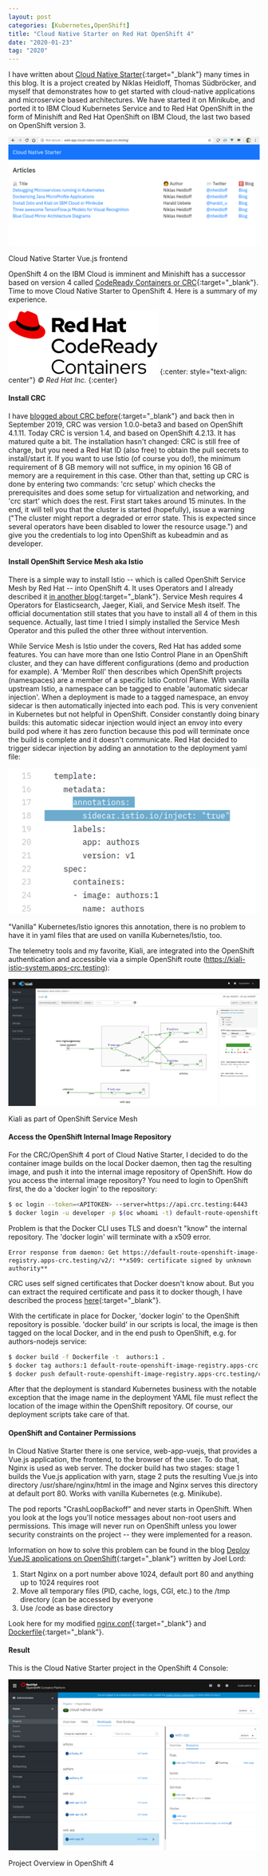 ```yaml
---
layout: post
categories: [Kubernetes,OpenShift]
title: "Cloud Native Starter on Red Hat OpenShift 4"
date: "2020-01-23"
tag: "2020"
---
```


I have written about [Cloud Native Starter](https://github.com/IBM/cloud-native-starter){:target="_blank"} many times in this blog. It is a project created by Niklas Heidloff, Thomas Südbröcker, and myself that demonstrates how to get started with cloud-native applications and microservice based architectures. We have started it on Minikube, and ported it to IBM Cloud Kubernetes Service and to Red Hat OpenShift in the form of Minishift and Red Hat OpenShift on IBM Cloud, the last two based on OpenShift version 3.

![](/images/2020/01/image-1.png?w=1024)

Cloud Native Starter Vue.js frontend

OpenShift 4 on the IBM Cloud is imminent and Minishift has a successor based on version 4 called [CodeReady Containers or CRC](https://haralduebele.github.io/2019/09/13/red-hat-openshift-4-on-your-laptop/){:target="_blank"}. Time to move Cloud Native Starter to OpenShift 4. Here is a summary of my experience.

![](/images/2020/01/logo-red_hat-codeready_containers-a-standard-rgb-profile-square-300x127-1.png?w=300)
{:center: style="text-align: center"}
_© Red Hat Inc._
{:center}

#### Install CRC

I have [blogged about CRC before](https://haralduebele.github.io/2019/09/13/red-hat-openshift-4-on-your-laptop/){:target="_blank"} and back then in September 2019, CRC was version 1.0.0-beta3 and based on OpenShift 4.1.11. Today CRC is version 1.4, and based on OpenShift 4.2.13. It has matured quite a bit. The installation hasn't changed: CRC is still free of charge, but you need a Red Hat ID (also free) to obtain the pull secrets to install/start it. If you want to use Istio (of course you do!), the minimum requirement of 8 GB memory will not suffice, in my opinion 16 GB of memory are a requirement in this case. Other than that, setting up CRC is done by entering two commands: 'crc setup' which checks the prerequisites and does some setup for virtualization and networking, and 'crc start' which does the rest. First start takes around 15 minutes. In the end, it will tell you that the cluster is started (hopefully), issue a warning ("The cluster might report a degraded or error state. This is expected since several operators have been disabled to lower the resource usage.") and give you the credentials to log into OpenShift as kubeadmin and as developer.

#### Install OpenShift Service Mesh aka Istio

There is a simple way to install Istio -- which is called OpenShift Service Mesh by Red Hat -- into OpenShift 4. It uses Operators and I already described it [in another blog](https://haralduebele.github.io/2019/09/17/openshift-service-mesh-aka-istio-on-codeready-containers/){:target="_blank"}. Service Mesh requires 4 Operators for Elasticsearch, Jaeger, Kiali, and Service Mesh itself. The official documentation still states that you have to install all 4 of them in this sequence. Actually, last time I tried I simply installed the Service Mesh Operator and this pulled the other three without intervention.

While Service Mesh is Istio under the covers, Red Hat has added some features. You can have more than one Istio Control Plane in an OpenShift cluster, and they can have different configurations (demo and production for example). A 'Member Roll' then describes which OpenShift projects (namespaces) are a member of a specific Istio Control Plane. With vanilla upstream Istio, a namespace can be tagged to enable 'automatic sidecar injection'. When a deployment is made to a tagged namespace, an envoy sidecar is then automatically injected into each pod. This is very convenient in Kubernetes but not helpful in OpenShift. Consider constantly doing binary builds: this automatic sidecar injection would inject an envoy into every build pod where it has zero function because this pod will terminate once the build is complete and it doesn't communicate. Red Hat decided to trigger sidecar injection by adding an annotation to the deployment yaml file:

![](/images/2020/01/image.png?w=507)

"Vanilla" Kubernetes/Istio ignores this annotation, there is no problem to have it in yaml files that are used on vanilla Kubernetes/Istio, too.

The telemetry tools and my favorite, Kiali, are integrated into the OpenShift authentication and accessible via a simple OpenShift route (https://kiali-istio-system.apps-crc.testing):

![](/images/2020/01/image-3.png?w=1024)

Kiali as part of OpenShift Service Mesh

#### Access the OpenShift Internal Image Repository

For the CRC/OpenShift 4 port of Cloud Native Starter, I decided to do the container image builds on the local Docker daemon, then tag the resulting image, and push it into the internal image repository of OpenShift. How do you access the internal image repository? You need to login to OpenShift first, the do a 'docker login' to the repository:

```sh
$ oc login --token=<APITOKEN> --server=https://api.crc.testing:6443
$ docker login -u developer -p $(oc whoami -t) default-route-openshift-image-registry.apps-crc.testing
```

Problem is that the Docker CLI uses TLS and doesn't "know" the internal repository. The 'docker login' will terminate with a x509 error.

```
Error response from daemon: Get https://default-route-openshift-image-registry.apps-crc.testing/v2/: **x509: certificate signed by unknown authority**
```

CRC uses self signed certificates that Docker doesn't know about. But you can extract the required certificate and pass it to docker though, I have described the process [here](https://github.com/IBM/cloud-native-starter/blob/master/documentation/OS4Requirements.md#access-the-openshift-internal-image-repository){:target="_blank"}.

With the certificate in place for Docker, 'docker login' to the OpenShift repository is possible. 'docker build' in our scripts is local, the image is then tagged on the local Docker, and in the end push to OpenShift, e.g. for authors-nodejs service:

```sh
$ docker build -f Dockerfile -t  authors:1 .
$ docker tag authors:1 default-route-openshift-image-registry.apps-crc.testing/cloud-native-starter/authors:1
$ docker push default-route-openshift-image-registry.apps-crc.testing/cloud-native-starter/authors:1
```

After that the deployment is standard Kubernetes business with the notable exception that the image name in the deployment YAML file must reflect the location of the image within the OpenShift repository. Of course, our deployment scripts take care of that.

#### OpenShift and Container Permissions

In Cloud Native Starter there is one service, web-app-vuejs, that provides a Vue.js application, the frontend, to the browser of the user. To do that, Nginx is used as web server. The docker build has two stages: stage 1 builds the Vue.js application with yarn, stage 2 puts the resulting Vue.js into directory /usr/share/nginx/html in the image and Nginx serves this directory at default port 80. Works with vanilla Kubernetes (e.g. Minikube).

The pod reports "CrashLoopBackoff" and never starts in OpenShift. When you look at the logs you'll notice messages about non-root users and permissions. This image will never run on OpenShift unless you lower security constraints on the project -- they were implemented for a reason.

Information on how to solve this problem can be found in the blog [Deploy VueJS applications on OpenShift](https://blog.openshift.com/deploy-vuejs-applications-on-openshift/){:target="_blank"} written by Joel Lord:

1. Start Nginx on a port number above 1024, default port 80 and anything up to 1024 requires root
2. Move all temporary files (PID, cache, logs, CGI, etc.) to the /tmp directory (can be accessed by everyone
3. Use /code as base directory

Look here for my modified [nginx.conf](https://github.com/IBM/cloud-native-starter/blob/master/web-app-vuejs/nginx-os4.conf){:target="_blank"} and [Dockerfile](https://github.com/IBM/cloud-native-starter/blob/master/web-app-vuejs/Dockerfile.os4){:target="_blank"}.

#### Result

This is the Cloud Native Starter project in the OpenShift 4 Console:

![](/images/2020/01/image-2.png?w=1024)

Project Overview in OpenShift 4

